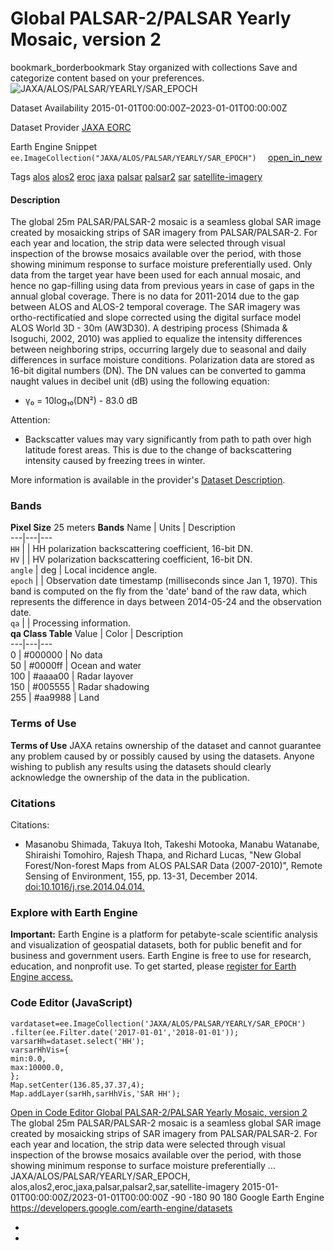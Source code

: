  
#  Global PALSAR-2/PALSAR Yearly Mosaic, version 2 
bookmark_borderbookmark Stay organized with collections  Save and categorize content based on your preferences. 
![JAXA/ALOS/PALSAR/YEARLY/SAR_EPOCH](https://developers.google.com/earth-engine/datasets/images/JAXA/JAXA_ALOS_PALSAR_YEARLY_SAR_EPOCH_sample.png) 

Dataset Availability
    2015-01-01T00:00:00Z–2023-01-01T00:00:00Z 

Dataset Provider
     [ JAXA EORC ](https://www.eorc.jaxa.jp/ALOS/en/dataset/fnf_e.htm) 

Earth Engine Snippet
     `    ee.ImageCollection("JAXA/ALOS/PALSAR/YEARLY/SAR_EPOCH")   ` [ open_in_new ](https://code.earthengine.google.com/?scriptPath=Examples:Datasets/JAXA/JAXA_ALOS_PALSAR_YEARLY_SAR_EPOCH) 

Tags
     [alos](https://developers.google.com/earth-engine/datasets/tags/alos) [alos2](https://developers.google.com/earth-engine/datasets/tags/alos2) [eroc](https://developers.google.com/earth-engine/datasets/tags/eroc) [jaxa](https://developers.google.com/earth-engine/datasets/tags/jaxa) [palsar](https://developers.google.com/earth-engine/datasets/tags/palsar) [palsar2](https://developers.google.com/earth-engine/datasets/tags/palsar2) [sar](https://developers.google.com/earth-engine/datasets/tags/sar) [satellite-imagery](https://developers.google.com/earth-engine/datasets/tags/satellite-imagery)
#### Description
The global 25m PALSAR/PALSAR-2 mosaic is a seamless global SAR image created by mosaicking strips of SAR imagery from PALSAR/PALSAR-2. For each year and location, the strip data were selected through visual inspection of the browse mosaics available over the period, with those showing minimum response to surface moisture preferentially used. Only data from the target year have been used for each annual mosaic, and hence no gap-filling using data from previous years in case of gaps in the annual global coverage.
There is no data for 2011-2014 due to the gap between ALOS and ALOS-2 temporal coverage.
The SAR imagery was ortho-rectificatied and slope corrected using the digital surface model ALOS World 3D - 30m (AW3D30).
A destriping process (Shimada & Isoguchi, 2002, 2010) was applied to equalize the intensity differences between neighboring strips, occurring largely due to seasonal and daily differences in surface moisture conditions.
Polarization data are stored as 16-bit digital numbers (DN). The DN values can be converted to gamma naught values in decibel unit (dB) using the following equation:
  * γ₀ = 10log₁₀(DN²) - 83.0 dB


Attention:
  * Backscatter values may vary significantly from path to path over high latitude forest areas. This is due to the change of backscattering intensity caused by freezing trees in winter.


More information is available in the provider's [Dataset Description](https://www.eorc.jaxa.jp/ALOS/en/dataset/pdf/DatasetDescription_PALSAR2_Mosaic_ver212.pdf).
### Bands
**Pixel Size** 25 meters 
**Bands**
Name | Units | Description  
---|---|---  
`HH` |  | HH polarization backscattering coefficient, 16-bit DN.  
`HV` |  | HV polarization backscattering coefficient, 16-bit DN.  
`angle` | deg | Local incidence angle.  
`epoch` |  | Observation date timestamp (milliseconds since Jan 1, 1970). This band is computed on the fly from the 'date' band of the raw data, which represents the difference in days between 2014-05-24 and the observation date.  
`qa` |  | Processing information.  
**qa Class Table**
Value | Color | Description  
---|---|---  
0 | #000000 | No data  
50 | #0000ff | Ocean and water  
100 | #aaaa00 | Radar layover  
150 | #005555 | Radar shadowing  
255 | #aa9988 | Land  
### Terms of Use
**Terms of Use**
JAXA retains ownership of the dataset and cannot guarantee any problem caused by or possibly caused by using the datasets. Anyone wishing to publish any results using the datasets should clearly acknowledge the ownership of the data in the publication.
### Citations
Citations:
  * Masanobu Shimada, Takuya Itoh, Takeshi Motooka, Manabu Watanabe, Shiraishi Tomohiro, Rajesh Thapa, and Richard Lucas, "New Global Forest/Non-forest Maps from ALOS PALSAR Data (2007-2010)", Remote Sensing of Environment, 155, pp. 13-31, December 2014. [doi:10.1016/j.rse.2014.04.014.](https://doi.org/10.1016/j.rse.2014.04.014)


### Explore with Earth Engine
**Important:** Earth Engine is a platform for petabyte-scale scientific analysis and visualization of geospatial datasets, both for public benefit and for business and government users. Earth Engine is free to use for research, education, and nonprofit use. To get started, please [register for Earth Engine access.](https://console.cloud.google.com/earth-engine)
### Code Editor (JavaScript)
```
vardataset=ee.ImageCollection('JAXA/ALOS/PALSAR/YEARLY/SAR_EPOCH')
.filter(ee.Filter.date('2017-01-01','2018-01-01'));
varsarHh=dataset.select('HH');
varsarHhVis={
min:0.0,
max:10000.0,
};
Map.setCenter(136.85,37.37,4);
Map.addLayer(sarHh,sarHhVis,'SAR HH');
```
[ Open in Code Editor ](https://code.earthengine.google.com/?scriptPath=Examples:Datasets/JAXA/JAXA_ALOS_PALSAR_YEARLY_SAR_EPOCH)
[ Global PALSAR-2/PALSAR Yearly Mosaic, version 2 ](https://developers.google.com/earth-engine/datasets/catalog/JAXA_ALOS_PALSAR_YEARLY_SAR_EPOCH)
The global 25m PALSAR/PALSAR-2 mosaic is a seamless global SAR image created by mosaicking strips of SAR imagery from PALSAR/PALSAR-2. For each year and location, the strip data were selected through visual inspection of the browse mosaics available over the period, with those showing minimum response to surface moisture preferentially …
JAXA/ALOS/PALSAR/YEARLY/SAR_EPOCH, alos,alos2,eroc,jaxa,palsar,palsar2,sar,satellite-imagery 
2015-01-01T00:00:00Z/2023-01-01T00:00:00Z
-90 -180 90 180 
Google Earth Engine
https://developers.google.com/earth-engine/datasets
  * [ ](https://doi.org/https://www.eorc.jaxa.jp/ALOS/en/dataset/fnf_e.htm)
  * [ ](https://doi.org/https://developers.google.com/earth-engine/datasets/catalog/JAXA_ALOS_PALSAR_YEARLY_SAR_EPOCH)


